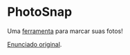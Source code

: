 # PhotoSnap

Uma [ferramenta](https://pierrevieira.github.io/cefet-web-snap/) para marcar suas fotos!

[Enunciado original](https://github.com/fegemo/cefet-web-snap).
